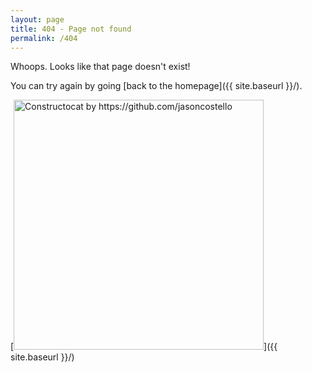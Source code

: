 ```yaml
---
layout: page
title: 404 - Page not found
permalink: /404
---
```


Whoops. Looks like that page doesn't exist!

You can try again by going [back to the homepage]({{ site.baseurl }}/).

[<img src="{{ site.baseurl }}/images/404.jpg" alt="Constructocat by https://github.com/jasoncostello" style="width: 400px;"/>]({{ site.baseurl }}/)
